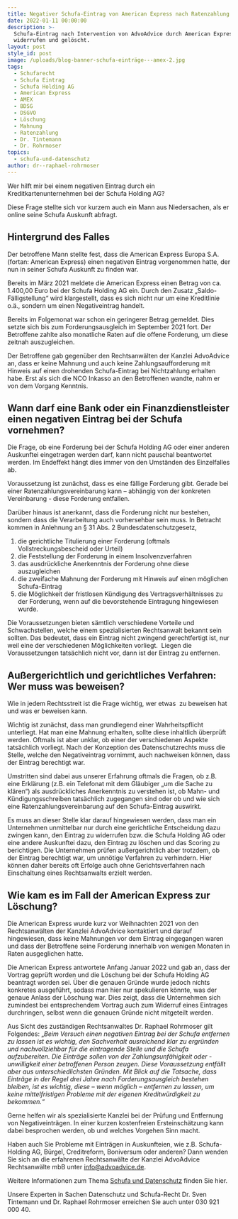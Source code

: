 ```yaml
---
title: Negativer Schufa-Eintrag von American Express nach Ratenzahlung gelöscht
date: 2022-01-11 00:00:00
description: >-
  Schufa-Eintrag nach Intervention von AdvoAdvice durch American Express
  widerrufen und gelöscht.
layout: post
style_id: post
image: /uploads/blog-banner-schufa-einträge---amex-2.jpg
tags:
  - Schufarecht
  - Schufa Eintrag
  - Schufa Holding AG
  - American Express
  - AMEX
  - BDSG
  - DSGVO
  - Löschung
  - Mahnung
  - Ratenzahlung
  - Dr. Tintemann
  - Dr. Rohrmoser
topics:
  - schufa-und-datenschutz
author: dr--raphael-rohrmoser
---
```

Wer hilft mir bei einem negativen Eintrag durch ein Kreditkartenunternehmen bei der Schufa Holding AG?&nbsp;

Diese Frage stellte sich vor kurzem auch ein Mann aus Niedersachen, als er online seine Schufa Auskunft abfragt.&nbsp;

## **Hintergrund des Falles**

Der betroffene Mann stellte fest, dass die American Express Europa S.A. (fortan: American Express) einen negativen Eintrag vorgenommen hatte, der nun in seiner Schufa Auskunft zu finden war.&nbsp;

Bereits im März 2021 meldete die American Express einen Betrag von ca. 1.400,00 Euro bei der Schufa Holding AG ein. Durch den Zusatz „Saldo-Fälligstellung“ wird klargestellt, dass es sich nicht nur um eine Kreditlinie o.ä., sondern um einen Negativeintrag handelt.

Bereits im Folgemonat war schon ein geringerer Betrag gemeldet. Dies setzte sich bis zum Forderungsausgleich im September 2021 fort. Der Betroffene zahlte also monatliche Raten auf die offene Forderung, um diese zeitnah auszugleichen.

Der Betroffene gab gegenüber den Rechtsanwälten der Kanzlei AdvoAdvice an, dass er keine Mahnung und auch keine Zahlungsaufforderung mit Hinweis auf einen drohenden Schufa-Eintrag bei Nichtzahlung erhalten habe. Erst als sich die NCO Inkasso an den Betroffenen wandte, nahm er von dem Vorgang Kenntnis.

## **Wann darf eine Bank oder ein Finanzdienstleister einen negativen Eintrag bei der Schufa vornehmen?**

Die Frage, ob eine Forderung bei der Schufa Holding AG oder einer anderen Auskunftei eingetragen werden darf, kann nicht pauschal beantwortet werden. Im Endeffekt hängt dies immer von den Umständen des Einzelfalles ab.

Voraussetzung ist zunächst, dass es eine fällige Forderung gibt. Gerade bei einer Ratenzahlungsvereinbarung kann – abhängig von der konkreten Vereinbarung - diese Forderung entfallen.

Darüber hinaus ist anerkannt, dass die Forderung nicht nur bestehen, sondern dass die Verarbeitung auch vorhersehbar sein muss. In Betracht kommen in Anlehnung an § 31 Abs. 2 Bundesdatenschutzgesetz,

1. die gerichtliche Titulierung einer Forderung (oftmals Vollstreckungsbescheid oder Urteil)
2. die Feststellung der Forderung in einem Insolvenzverfahren
3. das ausdrückliche Anerkenntnis der Forderung ohne diese auszugleichen
4. die zweifache Mahnung der Forderung mit Hinweis auf einen möglichen Schufa-Eintrag
5. die Möglichkeit der fristlosen Kündigung des Vertragsverhältnisses zu der Forderung, wenn auf die bevorstehende Eintragung hingewiesen wurde.

Die Voraussetzungen bieten sämtlich verschiedene Vorteile und Schwachstellen, welche einem spezialisierten Rechtsanwalt bekannt sein sollten. Das bedeutet, dass ein Eintrag nicht zwingend gerechtfertigt ist, nur weil eine der verschiedenen Möglichkeiten vorliegt.&nbsp; Liegen die Voraussetzungen tatsächlich nicht vor, dann ist der Eintrag zu entfernen.

## **Außergerichtlich und gerichtliches Verfahren: Wer muss was beweisen?**

Wie in jedem Rechtsstreit ist die Frage wichtig, wer etwas&nbsp; zu beweisen hat und was er beweisen kann.

Wichtig ist zunächst, dass man grundlegend einer Wahrheitspflicht unterliegt. Hat man eine Mahnung erhalten, sollte diese inhaltlich überprüft werden. Oftmals ist aber unklar, ob einer der verschiedenen Aspekte tatsächlich vorliegt. Nach der Konzeption des Datenschutzrechts muss die Stelle, welche den Negativeintrag vornimmt, auch nachweisen können, dass der Eintrag berechtigt war.

Umstritten sind dabei aus unserer Erfahrung oftmals die Fragen, ob z.B. eine Erklärung (z.B. ein Telefonat mit dem Gläubiger „um die Sache zu klären“) als ausdrückliches Anerkenntnis zu verstehen ist, ob Mahn- und Kündigungsschreiben tatsächlich zugegangen sind oder ob und wie sich eine Ratenzahlungsvereinbarung auf den Schufa-Eintrag auswirkt.

Es muss an dieser Stelle klar darauf hingewiesen werden, dass man ein Unternehmen unmittelbar nur durch eine gerichtliche Entscheidung dazu zwingen kann, den Eintrag zu widerrufen bzw. die Schufa Holding AG oder eine andere Auskunftei dazu, den Eintrag zu löschen und das Scoring zu berichtigen. Die Unternehmen prüfen außergerichtlich aber trotzdem, ob der Eintrag berechtigt war, um unnötige Verfahren zu verhindern. Hier können daher bereits oft Erfolge auch ohne Gerichtsverfahren nach Einschaltung eines Rechtsanwalts erzielt werden.&nbsp;

## **Wie kam es im Fall der American Express zur Löschung?**

Die American Express wurde kurz vor Weihnachten 2021 von den Rechtsanwälten der Kanzlei AdvoAdvice kontaktiert und darauf hingewiesen, dass keine Mahnungen vor dem Eintrag eingegangen waren und dass der Betroffene seine Forderung innerhalb von wenigen Monaten in Raten ausgeglichen hatte.

Die American Express antwortete Anfang Januar 2022 und gab an, dass der Vortrag geprüft worden und die Löschung bei der Schufa Holding AG beantragt worden sei. Über die genauen Gründe wurde jedoch nichts konkretes ausgeführt, sodass man hier nur spekulieren könnte, was der genaue Anlass der Löschung war. Dies zeigt, dass die Unternehmen sich zumindest bei entsprechendem Vortrag auch zum Widerruf eines Eintrages durchringen, selbst wenn die genauen Gründe nicht mitgeteilt werden.

Aus Sicht des zuständigen Rechtsanwaltes Dr. Raphael Rohrmoser gilt Folgendes: „*Beim Versuch einen negativen Eintrag bei der Schufa entfernen zu lassen ist es wichtig, den Sachverhalt ausreichend klar zu ergründen und nachvollziehbar für die eintragende Stelle und die Schufa aufzubereiten. Die Einträge sollen von der Zahlungsunfähigkeit oder -unwilligkeit einer betroffenen Person zeugen. Diese Voraussetzung entfällt aber aus unterschiedlichsten Gründen. Mit Blick auf die Tatsache, dass Einträge in der Regel drei Jahre nach Forderungsausgleich bestehen bleiben, ist es wichtig, diese – wenn möglich – entfernen zu lassen, um keine mittelfristigen Probleme mit der eigenen Kreditwürdigkeit zu bekommen.“*

Gerne helfen wir als spezialisierte Kanzlei bei der Prüfung und Entfernung von Negativeinträgen. In einer kurzen kostenfreien Ersteinschätzung kann dabei besprochen werden, ob und welches Vorgehen Sinn macht.

Haben auch Sie Probleme mit Einträgen in Auskunfteien, wie z.B. Schufa-Holding AG, Bürgel, Creditreform, Boniversum oder anderen? Dann wenden Sie sich an die erfahrenen Rechtsanwälte der Kanzlei AdvoAdvice Rechtsanwälte mbB unter [info@advoadvice.de](mailto:info@advoadvice.de).

Weitere Informationen zum Thema [Schufa und Datenschutz](/themen/schufa-und-datenschutz/)&nbsp;finden Sie hier.&nbsp;

Unsere Experten in Sachen Datenschutz und Schufa-Recht Dr. Sven Tintemann und Dr. Raphael Rohrmoser erreichen Sie auch unter 030 921 000 40.